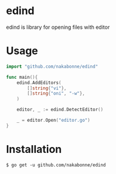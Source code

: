 # edind

edind is library for opening files with editor

# Usage

```go
import "github.com/nakabonne/edind"

func main(){
	edind.AddEditors(
		[]string{"vi"},
		[]string{"oni", "-w"},
	)

	editor, _ := edind.DetectEditor()

	_ = editor.Open("editor.go")
}
```

# Installation

```
$ go get -u github.com/nakabonne/edind
```
